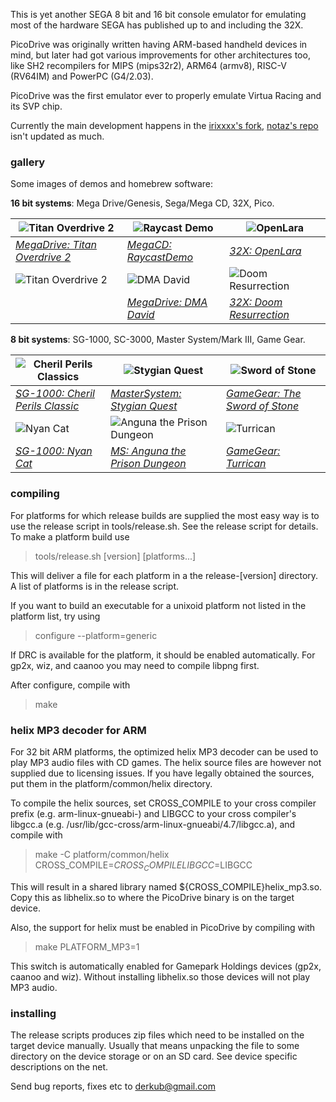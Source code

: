 This is yet another SEGA 8 bit and 16 bit console emulator for emulating most
of the hardware SEGA has published up to and including the 32X.


PicoDrive was originally written having ARM-based handheld devices
in mind, but later had got various improvements for other architectures
too, like SH2 recompilers for MIPS (mips32r2), ARM64 (armv8), RISC-V (RV64IM)
and PowerPC (G4/2.03).

PicoDrive was the first emulator ever to properly emulate Virtua Racing and
its SVP chip.

Currently the main development happens in the
[irixxxx's fork](https://github.com/irixxxx/picodrive),
[notaz's repo](https://github.com/notaz/picodrive) isn't updated as much.


### gallery

Some images of demos and homebrew software:

**16 bit systems**: Mega Drive/Genesis, Sega/Mega CD, 32X, Pico.

| ![Titan Overdrive 2](https://github.com/irixxxx/picodrive/assets/31696370/02a4295b-ac9d-4114-bcd1-b5dd6e5930d0) | ![Raycast Demo](https://github.com/irixxxx/picodrive/assets/31696370/6e9c0bfe-49a9-45aa-bad7-544de065e388) | ![OpenLara](https://github.com/irixxxx/picodrive/assets/31696370/8a00002a-5c10-4d1d-a948-739bf978282a) |
| --- | --- | --- |
| [_MegaDrive: Titan Overdrive 2_](https://demozoo.org/productions/170767/) | [_MegaCD: RaycastDemo_](https://github.com/matteusbeus/RaycastDemo) | [_32X: OpenLara_](https://github.com/XProger/OpenLara/releases) |
|![Titan Overdrive 2](https://github.com/irixxxx/picodrive/assets/31696370/2e263e81-51c8-4daa-ab16-0b2cd5554f84)|![DMA David](https://github.com/irixxxx/picodrive/assets/31696370/fbbeac15-8665-4d3e-9729-d1f8c35e417a)|![Doom Resurrection](https://github.com/irixxxx/picodrive/assets/31696370/db7b7153-b917-4850-8442-a748c2fbb968)|
|  | [_MegaDrive: DMA David_](http://www.mode5.net/DMA_David.html) | [_32X: Doom Resurrection_](https://archive.org/details/doom-32x-all-versions) |

**8 bit systems**: SG-1000, SC-3000, Master System/Mark III, Game Gear.

| ![Cheril Perils Classics](https://github.com/irixxxx/picodrive/assets/31696370/653914a4-9f90-45f8-bd91-56e784df7550) | ![Stygian Quest](https://github.com/irixxxx/picodrive/assets/31696370/8196801b-85c8-4d84-97e1-ae57ab3d577f) | ![Sword of Stone](https://github.com/irixxxx/picodrive/assets/31696370/3c4a8f40-dad6-4fa4-b188-46b428a4b8c6) |
| --- | --- | --- |
| [_SG-1000: Cheril Perils Classic_](https://www.smspower.org/Homebrew/CherilPerilsClassic-SG) | [_MasterSystem: Stygian Quest_](https://www.smspower.org/Homebrew/StygianQuest-SMS) | [_GameGear: The Sword of Stone_](https://www.smspower.org/Homebrew/SwordOfStone-GG) |
| ![Nyan Cat](https://github.com/irixxxx/picodrive/assets/31696370/6fe0d38b-549d-4faa-9351-b260a89dc745) | ![Anguna the Prison Dungeon](https://github.com/irixxxx/picodrive/assets/31696370/3264b962-7da2-4257-9ff7-1b509bd50cdf) | ![Turrican](https://github.com/irixxxx/picodrive/assets/31696370/c4eb2f2c-806e-4f4b-ac94-5c2cda82e962) |
| [_SG-1000: Nyan Cat_](https://www.smspower.org/Homebrew/NyanCat-SG) | [_MS: Anguna the Prison Dungeon_](https://www.smspower.org/Homebrew/AngunaThePrisonDungeon-SMS) | [_GameGear: Turrican_](https://www.smspower.org/Homebrew/GGTurrican-GG) |


### compiling

For platforms for which release builds are supplied the most easy way is to 
use the release script in tools/release.sh. See the release script for details.
To make a platform build use

> tools/release.sh [version] [platforms...]

This will deliver a file for each platform in a the release-[version] directory.
A list of platforms is in the release script.

If you want to build an executable for a unixoid platform not listed in the
platform list, try using

> configure --platform=generic

If DRC is available for the platform, it should be enabled automatically.
For gp2x, wiz, and caanoo you may need to compile libpng first.

After configure, compile with

> make


### helix MP3 decoder for ARM

For 32 bit ARM platforms, the optimized helix MP3 decoder can be used to play
MP3 audio files with CD games. The helix source files are however not supplied
due to licensing issues. If you have legally obtained the sources, put them in
the platform/common/helix directory. 

To compile the helix sources, set CROSS_COMPILE to your cross compiler prefix
(e.g. arm-linux-gnueabi-) and LIBGCC to your cross compiler's libgcc.a
(e.g. /usr/lib/gcc-cross/arm-linux-gnueabi/4.7/libgcc.a), and compile with

> make -C platform/common/helix CROSS_COMPILE=$CROSS_COMPILE LIBGCC=$LIBGCC

This will result in a shared library named ${CROSS_COMPILE}helix_mp3.so. Copy
this as libhelix.so to where the PicoDrive binary is on the target device.


Also, the support for helix must be enabled in PicoDrive by compiling with

> make PLATFORM_MP3=1

This switch is automatically enabled for Gamepark Holdings devices (gp2x,
caanoo and wiz). Without installing libhelix.so those devices will not play
MP3 audio.


### installing

The release scripts produces zip files which need to be installed on the
target device manually. Usually that means unpacking the file to some
directory on the device storage or on an SD card. See device specific
descriptions on the net.

Send bug reports, fixes etc to <derkub@gmail.com>
